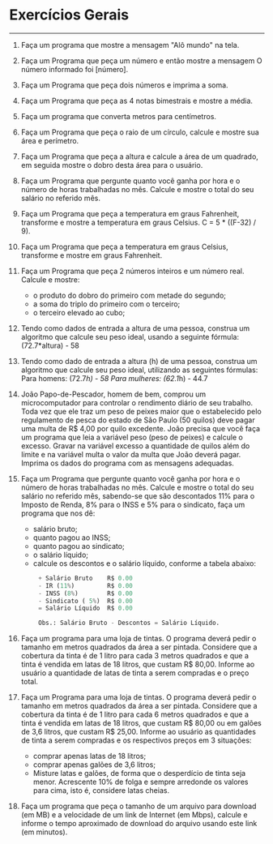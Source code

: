 # Exercícios Gerais

---

1. Faça um programa que mostre a mensagem "Alô mundo" na tela.
2. Faça um Programa que peça um número e então mostre a mensagem O número informado foi [número].
3. Faça um Programa que peça dois números e imprima a soma.
4. Faça um Programa que peça as 4 notas bimestrais e mostre a média.
5. Faça um programa que converta metros para centímetros.
6. Faça um Programa que peça o raio de um círculo, calcule e mostre sua área e perímetro.
7. Faça um Programa que peça a altura e calcule a área de um quadrado, em seguida mostre o dobro desta área para o usuário.
8. Faça um Programa que pergunte quanto você ganha por hora e o número de horas trabalhadas no mês. Calcule e mostre o total do seu salário no referido mês.
9. Faça um Programa que peça a temperatura em graus Fahrenheit, transforme
e mostre a temperatura em graus Celsius.
C = 5 * ((F-32) / 9).
10. Faça um Programa que peça a temperatura em graus Celsius, transforme e
mostre em graus Fahrenheit.
11. Faça um Programa que peça 2 números inteiros e um número real. Calcule e mostre:
    - o produto do dobro do primeiro com metade do segundo;
    - a soma do triplo do primeiro com o terceiro;
    - o terceiro elevado ao cubo;

12. Tendo como dados de entrada a altura de uma pessoa, construa um algoritmo
que calcule seu peso ideal, usando a seguinte fórmula: (72.7*altura) - 58

13. Tendo como dado de entrada a altura (h) de uma pessoa, construa um
algoritmo que calcule seu peso ideal, utilizando as seguintes fórmulas:
Para homens: (72.7*h) - 58
Para mulheres: (62.1*h) - 44.7

14. João Papo-de-Pescador, homem de bem, comprou um microcomputador
para controlar o rendimento diário de seu trabalho. Toda vez que ele traz
um peso de peixes maior que o estabelecido pelo regulamento de pesca do
estado de São Paulo (50 quilos) deve pagar uma multa de R$ 4,00 por
quilo excedente.
João precisa que você faça um programa que leia a variável peso
(peso de peixes) e calcule o excesso. Gravar na variável excesso a
quantidade de quilos além do limite e na variável multa o valor da multa
que João deverá pagar. Imprima os dados do programa com as mensagens adequadas.

15. Faça um Programa que pergunte quanto você ganha por hora e o número
de horas trabalhadas no mês. Calcule e mostre o total do seu salário no
referido mês, sabendo-se que são descontados 11% para o Imposto de Renda,
8% para o INSS e 5% para o sindicato, faça um programa que nos dê:
    - salário bruto;
    - quanto pagou ao INSS;
    - quanto pagou ao sindicato;
    - o salário líquido;
    - calcule os descontos e o salário líquido, conforme a tabela abaixo:
```python
        + Salário Bruto    R$ 0.00
        - IR (11%)         R$ 0.00
        - INSS (8%)        R$ 0.00
        - Sindicato ( 5%)  R$ 0.00
        = Salário Líquido  R$ 0.00

        Obs.: Salário Bruto - Descontos = Salário Líquido.
```

16. Faça um programa para uma loja de tintas.
O programa deverá pedir o tamanho em metros quadrados da área a ser pintada.
Considere que a cobertura da tinta é de 1 litro para cada 3 metros quadrados
e que a tinta é vendida em latas de 18 litros, que custam R$ 80,00.
Informe ao usuário a quantidade de latas de tinta a serem compradas e o preço total.

17. Faça um Programa para uma loja de tintas.
O programa deverá pedir o tamanho em metros quadrados da área a ser pintada.
Considere que a cobertura da tinta é de 1 litro para cada 6 metros quadrados
e que a tinta é vendida em latas de 18 litros, que custam R$ 80,00
ou em galões de 3,6 litros, que custam R$ 25,00.
Informe ao usuário as quantidades de tinta a serem compradas e os respectivos
preços em 3 situações:
      - comprar apenas latas de 18 litros;
      - comprar apenas galões de 3,6 litros;
      - Misture latas e galões, de forma que o desperdício de tinta seja menor. Acrescente 10% de folga e sempre arredonde os valores para cima, isto é, considere latas cheias.

18. Faça um programa que peça o tamanho de um arquivo para download (em MB)
e a velocidade de um link de Internet (em Mbps), calcule e informe o tempo
aproximado de download do arquivo usando este link (em minutos).
